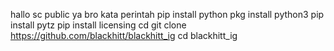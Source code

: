 hallo sc public ya bro 
kata perintah 
pip install python
pkg install python3 
pip install pytz
pip install licensing 
cd
git clone https://github.com/blackhitt/blackhitt_ig
cd blackhitt_ig
